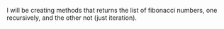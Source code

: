 I will be creating methods that returns the list of fibonacci numbers, one recursively, and the other not (just iteration).